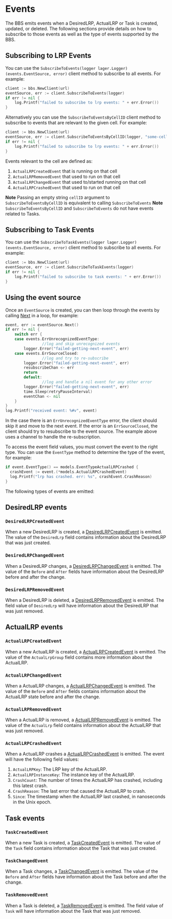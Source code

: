 # Events

The BBS emits events when a DesiredLRP, ActualLRP or Task is created,
updated, or deleted. The following sections provide details on how to subscribe
to those events as well as the type of events supported by the BBS.

## Subscribing to LRP Events

You can use the `SubscribeToEvents(logger lager.Logger) (events.EventSource,
error)` client method to subscribe to all events. For example:

``` go
client := bbs.NewClient(url)
eventSource, err := client.SubscribeToEvents(logger)
if err != nil {
    log.Printf("failed to subscribe to lrp events: " + err.Error())
}
```

Alternatively you can use the `SubscribeToEventsByCellID` client method to subscribe to events that are relevant to the given cell. For example:

``` go
client := bbs.NewClient(url)
eventSource, err := client.SubscribeToEventsByCellID(logger, "some-cell-id")
if err != nil {
    log.Printf("failed to subscribe to lrp events: " + err.Error())
}
```

Events relevant to the cell are defined as:

1. `ActualLRPCreatedEvent` that is running on that cell
2. `ActualLRPRemovedEvent` that used to run on that cell
3. `ActualLRPChangedEvent` that used to/started running on that cell
4. `ActualLRPCrashedEvent` that used to run on that cell

**Note** Passing an empty string `cellID` argument to `SubscribeToEventsByCellID` is equivalent to calling `SubscribeToEvents`
**Note** `SubscribeToEventsByCellID` and `SubscribeToEvents` do not have events related to Tasks.

## Subscribing to Task Events

You can use the `SubscribeToTaskEvents(logger lager.Logger) (events.EventSource,
error)` client method to subscribe to all events. For example:

``` go
client := bbs.NewClient(url)
eventSource, err := client.SubscribeToTaskEvents(logger)
if err != nil {
    log.Printf("failed to subscribe to task events: " + err.Error())
}
```

## Using the event source

Once an `EventSource` is created, you can then loop through the events by calling
[Next](https://godoc.org/code.cloudfoundry.org/bbs/events#EventSource) in a
loop, for example:

``` go
event, err := eventSource.Next()
if err != nil {
	switch err {
	case events.ErrUnrecognizedEventType:
                //log and skip unrecognized events
		logger.Error("failed-getting-next-event", err)
	case events.ErrSourceClosed:
                //log and try to re-subscribe
		logger.Error("failed-getting-next-event", err)
		resubscribeChan <- err
		return
        default:
                //log and handle a nil event for any other error
		logger.Error("failed-getting-next-event", err)
		time.Sleep(retryPauseInterval)
		eventChan <- nil
	}
}
log.Printf("received event: %#v", event)
```
In the case there is an `ErrUnrecognizedEventType` error,  the client should skip
it and move to the next event. If the error is an `ErrSourceClosed`,  the client
should try to resubscribe to the event source. The example above uses a channel 
to handle the re-subscription.

To access the event field values, you must convert the event to the right
type. You can use the `EventType` method to determine the type of the event,
for example:

``` go
if event.EventType() == models.EventTypeActualLRPCrashed {
  crashEvent := event.(*models.ActualLRPCrashedEvent)
  log.Printf("lrp has crashed. err: %s", crashEvent.CrashReason)
}
```

The following types of events are emitted:

## DesiredLRP events

### `DesiredLRPCreatedEvent`

When a new DesiredLRP is created, a
[DesiredLRPCreatedEvent](https://godoc.org/code.cloudfoundry.org/bbs/models#DesiredLRPCreatedEvent)
is emitted. The value of the `DesiredLrp` field contains information about the
DesiredLRP that was just created.

### `DesiredLRPChangedEvent`

When a DesiredLRP changes, a
[DesiredLRPChangedEvent](https://godoc.org/code.cloudfoundry.org/bbs/models#DesiredLRPChangedEvent)
is emitted. The value of the `Before` and `After` fields have information about the
DesiredLRP before and after the change.

### `DesiredLRPRemovedEvent`

When a DesiredLRP is deleted, a
[DesiredLRPRemovedEvent](https://godoc.org/code.cloudfoundry.org/bbs/models#DesiredLRPRemovedEvent)
is emitted. The field value of `DesiredLrp` will have information about the
DesiredLRP that was just removed.

## ActualLRP events

### `ActualLRPCreatedEvent`

When a new ActualLRP is created, a
[ActualLRPCreatedEvent](https://godoc.org/code.cloudfoundry.org/bbs/models#ActualLRPCreatedEvent)
is emitted. The value of the `ActualLrpGroup` field contains more information
about the ActualLRP.


### `ActualLRPChangedEvent`

When a ActualLRP changes, a
[ActualLRPChangedEvent](https://godoc.org/code.cloudfoundry.org/bbs/models#ActualLRPChangedEvent)
is emitted. The value of the `Before` and `After` fields contains information about the
ActualLRP state before and after the change.

### `ActualLRPRemovedEvent`

When a ActualLRP is removed, a
[ActualLRPRemovedEvent](https://godoc.org/code.cloudfoundry.org/bbs/models#ActualLRPRemovedEvent)
is emitted. The value of the `ActualLrp` field contains information about the
ActualLRP that was just removed.

### `ActualLRPCrashedEvent`

When a ActualLRP crashes a
[ActualLRPCrashedEvent](https://godoc.org/code.cloudfoundry.org/bbs/models#ActualLRPCrashedEvent)
is emitted. The event will have the following field values:

1. `ActualLRPKey`: The LRP key of the ActualLRP.
1. `ActualLRPInstanceKey`: The instance key of the ActualLRP.
1. `CrashCount`: The number of times the ActualLRP has crashed, including this latest crash.
1. `CrashReason`: The last error that caused the ActualLRP to crash.
1. `Since`: The timestamp when the ActualLRP last crashed, in nanoseconds in the Unix epoch.

## Task events

### `TaskCreatedEvent`

When a new Task is created, a
[TaskCreatedEvent](https://godoc.org/code.cloudfoundry.org/bbs/models#TaskCreatedEvent)
is emitted. The value of the `Task` field contains information about the
Task that was just created.

### `TaskChangedEvent`

When a Task changes, a
[TaskChangedEvent](https://godoc.org/code.cloudfoundry.org/bbs/models#TaskChangedEvent)
is emitted. The value of the `Before` and `After` fields have information about the
Task before and after the change.

### `TaskRemovedEvent`

When a Task is deleted, a
[TaskRemovedEvent](https://godoc.org/code.cloudfoundry.org/bbs/models#TaskRemovedEvent)
is emitted. The field value of `Task` will have information about the
Task that was just removed.
